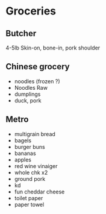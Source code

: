 # Groceries

## Butcher

4-5lb Skin-on, bone-in, pork shoulder

## Chinese grocery

- noodles (frozen ?)
- Noodles Raw
- dumplings
- duck, pork

## Metro

- multigrain bread
- bagels
- burger buns
- bananas
- apples
- red wine vinaiger
- whole chk x2
- ground pork
- kd
- fun cheddar cheese
- toilet paper
- paper towel
